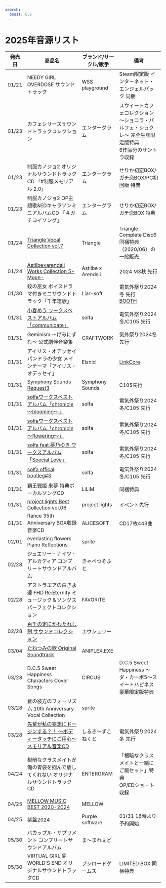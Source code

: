 ```yaml
---
search:
  boost: 0.5
---
```


# 2025年音源リスト

| 発売日 | 商品名 | ブランド/サークル/歌手 | 備考 |
|---|---|---|---|
| 01/21 | NEEDY GIRL OVERDOSE サウンドトラック | WSS playground | Steam限定版 インターネット・エンジェルパック 同梱 |
| 01/23 | カフェシリーズサウンドトラックコレクション | エンターグラム | スウィートカフェコレクション ～ショコラ・パルフェ・シュクレ～ 完全生産限定版特典 </br> 6作品分のサントラ収録 |
| 01/23 | 制服カノジョ2 オリジナルサウンドトラックCD 「#制服メモリアル 2.0」 | エンターグラム | せりか初恋BOX/ガチ恋BOX/PC初回版 特典 |
| 01/23 | 制服カノジョ2 OP主題歌&EDキャラソンミニアルバムCD 「＃ガチコイソング」 | エンターグラム | せりか初恋BOX/ガチ恋BOX 特典 |
| 01/24 | [Triangle Vocal Collection vol.7](./%E9%9F%B3%E6%BA%90%E5%80%8B%E5%88%A5/Triangle%20Vocal%20Collection%20vol.7.md) | Triangle | Triangle Complete Disc6 同梱特典（2020/06）の一般販売 |
| 01/24 | [Astilbe×arendsii Works Collection 5-Moon-](../2024/%E9%9F%B3%E6%BA%90%E5%80%8B%E5%88%A5/Astilbe%C3%97arendsii%20Works%20Collection%205-Moon-.md) | Astilbe x Arendsii | 2024 M3秋 先行 |
| 01/30 | 蛟の巫女 ボイスドラマ付きミニサウンドトラック「千年連歌」 | Liar-soft | 電気外祭り2024冬 先行</br> [BOOTH](https://liar-soft.booth.pm/items/6525388) |
| 01/31 | [小春めう ワークスベストアルバム「communicate」](../2024/%E9%9F%B3%E6%BA%90%E5%80%8B%E5%88%A5/communicate.md) | solfa | 電気外祭り2024冬/C105 先行 |
| 01/31 | Geminism ～げみにずむ～ 公式劇伴音樂集 | CRAFTWORK | 気外祭り2024冬 先行 |
| 01/31 | アイリス・オデッセイ パンドラの少女 メインテーマ「アイリス・オデッセイ」 | Eisnid | [LinkCore](https://linkco.re/xdddxAqt?lang=ja) |
| 01/31 | [Symphony Sounds Request3](../2024/%E9%9F%B3%E6%BA%90%E5%80%8B%E5%88%A5/Symphony%20Sounds%20Request3.md) | Symphony Sounds | C105先行 |
| 01/31 | [solfaワークスベストアルバム「chronicle ～blooming～」](../2024/%E9%9F%B3%E6%BA%90%E5%80%8B%E5%88%A5/chronicle%20%EF%BD%9Eblooming%EF%BD%9E.md) | solfa | 電気外祭り2024冬/C105 先行 |
| 01/31 | [solfaワークスベストアルバム「chronicle ～flowering～」](../2024/%E9%9F%B3%E6%BA%90%E5%80%8B%E5%88%A5/chronicle%20%EF%BD%9Eflowering%EF%BD%9E.md) | solfa | 電気外祭り2024冬/C105 先行 |
| 01/31 | [solfa feat.夢乃ゆき ワークスアルバム「Special Love」](../2024/%E9%9F%B3%E6%BA%90%E5%80%8B%E5%88%A5/Special%20Love.md) | solfa | 電気外祭り2024冬/C105 先行 |
| 01/31 | [solfa offical bootleg#3](../2024/%E9%9F%B3%E6%BA%90%E5%80%8B%E5%88%A5/solfa%20offical%20bootleg3.md)| solfa | 電気外祭り2024冬/C105 先行 |
| 01/31 | 覇王戦姫 来夢 特典ボーカルソングCD | LiLiM | 同梱特典 |
| 01/31 | [project lights Best Collection vol.06](../2024/%E9%9F%B3%E6%BA%90%E5%80%8B%E5%88%A5/project%20lights%20Best%20Collection%20vol.06.md) | project lights | イベント先行 |
| 01/31 | Rance 35th Anniversary BOX収録 音楽CD | ALICESOFT | CD17枚443曲 |
| 02/01 | everlasting flowers Piano Reflections | sprite |  |
| 02/28 | ジュエリー・ナイツ・アルカディア コンプリートサウンドアルバム | きゃべつそふと |  |
| 02/28 | アストラエアの白き永遠 FHD Re:Eternity ミュージック＆ソングス パーフェクトコレクション | FAVORITE |  |
| 02/28 | [百千の定にかわたれし剋 サウンドコレクション](./%E9%9F%B3%E6%BA%90%E5%80%8B%E5%88%A5/%E7%99%BE%E5%8D%83%E3%81%AE%E5%AE%9A%E3%81%AB%E3%81%8B%E3%82%8F%E3%81%9F%E3%82%8C%E3%81%97%E5%89%8B%20%E3%82%B5%E3%82%A6%E3%83%B3%E3%83%89%E3%82%B3%E3%83%AC%E3%82%AF%E3%82%B7%E3%83%A7%E3%83%B3.md) | エウシュリー |  |
| 03/04 | [たねつみの歌 Original Soundtrack](./%E9%9F%B3%E6%BA%90%E5%80%8B%E5%88%A5/%E3%81%9F%E3%81%AD%E3%81%A4%E3%81%BF%E3%81%AE%E6%AD%8C%20Original%20Soundtrack.md) | ANIPLEX.EXE |  |
| 03/28 | D.C.5 Sweet Happiness Characters Cover Songs | CIRCUS | D.C.5 Sweet Happiness ～ダ・カーポ5～スイートハピネス 豪華限定版特典 |
| 03/28 | 蒼の彼方のフォーリズム 10th Anniversary Vocal Collection | sprite |  |
| 03/28 | [先輩が私の妄想にドージンする？！ ～ボディータッチにご用心～ メモリアル音楽CD](../2024/%E9%9F%B3%E6%BA%90%E5%80%8B%E5%88%A5/%E5%85%88%E8%BC%A9%E3%81%8C%E7%A7%81%E3%81%AE%E5%A6%84%E6%83%B3%E3%81%AB%E3%83%89%E3%83%BC%E3%82%B8%E3%83%B3%E3%81%99%E3%82%8B%EF%BC%9F%EF%BC%81%20%EF%BD%9E%E3%83%9C%E3%83%87%E3%82%A3%E3%83%BC%E3%82%BF%E3%83%83%E3%83%81%E3%81%AB%E3%81%94%E7%94%A8%E5%BF%83%EF%BD%9E%20%E3%83%A1%E3%83%A2%E3%83%AA%E3%82%A2%E3%83%AB%E9%9F%B3%E6%A5%BDCD.md) | しるき～ずこねくと | 電気外祭り2024冬 先行 |
| 04/24 | 根暗なクラスメイトが俺の胃袋を掴んで放してくれない オリジナルサウンドトラックCD | ENTERGRAM | 「根暗なクラスメイトと一緒にご飯セット」特典 </br> OP/EDショート収録 |
| 04/25 | [MELLOW MUSIC BEST 2020-2024](./%E9%9F%B3%E6%BA%90%E5%80%8B%E5%88%A5/MELLOW%20MUSIC%20BEST%202020-2024.md) | MELLOW |  |
| 04/25 | 紫盤2024 | Purple software | 01/31 18時より予約開始 |
| 05/30 | バカップル・サプリメント コンプリートサウンドアルバム | ま～まれぇど |  |
| 05/30 | VIRTUAL GIRL @ WORLD'S END オリジナルサウンドトラックCD | ブシロードゲームス | LIMITED BOX 同梱特典 |
